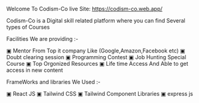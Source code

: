 Welcome To Codism-Co
live Site: https://codism-co.web.app/

Codism-Co is a Digital skill related platform where you can find Several types of Courses

Facilities We are providing :-

▣ Mentor From Top it company Like (Google,Amazon,Facebook etc)
▣ Doubt clearing session
▣ Programming Contest
▣ Job Hunting Special Course
▣ Top Orgonized Resources
▣ Life time Access And Able to get access in new content

FrameWorks and libraries We Used :-

▣ React JS
▣ Tailwind CSS
▣ Tailwind Component Libraries
▣ express js
